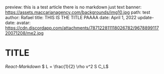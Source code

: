 preview: this is a test article there is no markdown just text
banner: https://assets.maccarianagency.com/backgrounds/img10.jpg
path: test
author: Rafael
title: THIS IS THE TITLE PAAAA
date: April 1, 2022
update-date: 
avatar: https://cdn.discordapp.com/attachments/787122811118026782/967889911720071208/me2.jpg

# TITLE
*React-Markdown* $ L = \frac{1}{2} \rho v^2 S C_L$